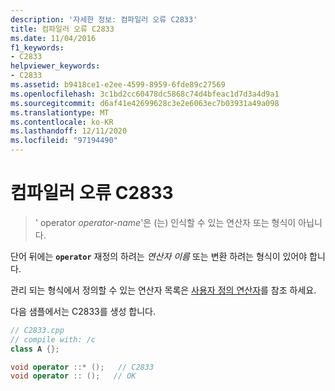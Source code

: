 ```yaml
---
description: '자세한 정보: 컴파일러 오류 C2833'
title: 컴파일러 오류 C2833
ms.date: 11/04/2016
f1_keywords:
- C2833
helpviewer_keywords:
- C2833
ms.assetid: b9418ce1-e2ee-4599-8959-6fde89c27569
ms.openlocfilehash: 3c1bd2cc60478dc5868c74d4bfeac1d7d3a4d9a1
ms.sourcegitcommit: d6af41e42699628c3e2e6063ec7b03931a49a098
ms.translationtype: MT
ms.contentlocale: ko-KR
ms.lasthandoff: 12/11/2020
ms.locfileid: "97194490"
---
```

# <a name="compiler-error-c2833"></a>컴파일러 오류 C2833

> ' operator *operator-name*'은 (는) 인식할 수 있는 연산자 또는 형식이 아닙니다.

단어 뒤에는 **`operator`** 재정의 하려는 *연산자 이름* 또는 변환 하려는 형식이 있어야 합니다.

관리 되는 형식에서 정의할 수 있는 연산자 목록은 [사용자 정의 연산자](../../dotnet/user-defined-operators-cpp-cli.md)를 참조 하세요.

다음 샘플에서는 C2833를 생성 합니다.

```cpp
// C2833.cpp
// compile with: /c
class A {};

void operator ::* ();   // C2833
void operator :: ();   // OK
```
